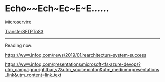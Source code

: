 # Echo~~Ech~Ec~E~E......

 

[Microservice](https://echo-p-chang.github.io/microservice)

[TransferSFTPToS3](https://echo-p-chang.github.io/TransferSFTPToS3)



------

Reading now:

https://www.infoq.com/news/2019/01/rearchitecture-system-success

https://www.infoq.com/presentations/microsoft-tfs-azure-devops?utm_campaign=rightbar_v2&utm_source=infoq&utm_medium=presentations_link&utm_content=link_text